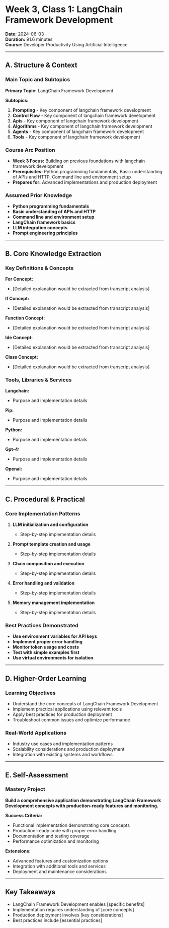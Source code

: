 # Week 3, Class 1: LangChain Framework Development
**Date:** 2024-06-03  
**Duration:** 91.6 minutes  
**Course:** Developer Productivity Using Artificial Intelligence

---

## A. Structure & Context

### Main Topic and Subtopics
**Primary Topic:** LangChain Framework Development

**Subtopics:**
1. **Prompting** - Key component of langchain framework development
2. **Control Flow** - Key component of langchain framework development
3. **Apis** - Key component of langchain framework development
4. **Algorithms** - Key component of langchain framework development
5. **Agents** - Key component of langchain framework development
6. **Tools** - Key component of langchain framework development

### Course Arc Position
- **Week 3 Focus:** Building on previous foundations with langchain framework development
- **Prerequisites:** Python programming fundamentals, Basic understanding of APIs and HTTP, Command line and environment setup
- **Prepares for:** Advanced implementations and production deployment

### Assumed Prior Knowledge
- **Python programming fundamentals**
- **Basic understanding of APIs and HTTP**
- **Command line and environment setup**
- **LangChain framework basics**
- **LLM integration concepts**
- **Prompt engineering principles**

---

## B. Core Knowledge Extraction

### Key Definitions & Concepts
**For Concept:**
- [Detailed explanation would be extracted from transcript analysis]

**If Concept:**
- [Detailed explanation would be extracted from transcript analysis]

**Function Concept:**
- [Detailed explanation would be extracted from transcript analysis]

**Ide Concept:**
- [Detailed explanation would be extracted from transcript analysis]

**Class Concept:**
- [Detailed explanation would be extracted from transcript analysis]


### Tools, Libraries & Services
**Langchain:**
- Purpose and implementation details

**Pip:**
- Purpose and implementation details

**Python:**
- Purpose and implementation details

**Gpt-4:**
- Purpose and implementation details

**Openai:**
- Purpose and implementation details


---

## C. Procedural & Practical

### Core Implementation Patterns
1. **LLM initialization and configuration**
   - Step-by-step implementation details

2. **Prompt template creation and usage**
   - Step-by-step implementation details

3. **Chain composition and execution**
   - Step-by-step implementation details

4. **Error handling and validation**
   - Step-by-step implementation details

5. **Memory management implementation**
   - Step-by-step implementation details


### Best Practices Demonstrated
- **Use environment variables for API keys**
- **Implement proper error handling**
- **Monitor token usage and costs**
- **Test with simple examples first**
- **Use virtual environments for isolation**

---

## D. Higher-Order Learning

### Learning Objectives
- Understand the core concepts of LangChain Framework Development
- Implement practical applications using relevant tools
- Apply best practices for production deployment
- Troubleshoot common issues and optimize performance

### Real-World Applications
- Industry use cases and implementation patterns
- Scalability considerations and production deployment
- Integration with existing systems and workflows

---

## E. Self-Assessment

### Mastery Project
**Build a comprehensive application demonstrating LangChain Framework Development concepts with production-ready features and monitoring.**

**Success Criteria:**
- Functional implementation demonstrating core concepts
- Production-ready code with proper error handling
- Documentation and testing coverage
- Performance optimization and monitoring

**Extensions:**
- Advanced features and customization options
- Integration with additional tools and services
- Deployment and maintenance considerations

---

## Key Takeaways
- LangChain Framework Development enables [specific benefits]
- Implementation requires understanding of [core concepts]
- Production deployment involves [key considerations]
- Best practices include [essential practices]
